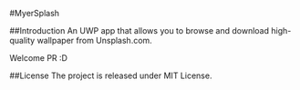 #MyerSplash

##Introduction
An UWP app that allows you to browse and download high-quality wallpaper from Unsplash.com.

Welcome PR :D

##License 
The project is released under MIT License.
